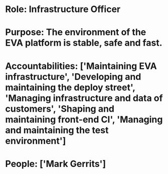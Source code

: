 # Role: Infrastructure Officer 

# Purpose: The environment of the EVA platform is stable, safe and fast. 

# Accountabilities: ['Maintaining EVA infrastructure', 'Developing and maintaining the deploy street', 'Managing infrastructure and data of customers', 'Shaping and maintaining front-end CI', 'Managing and maintaining the test environment'] 

# People: ['Mark Gerrits']